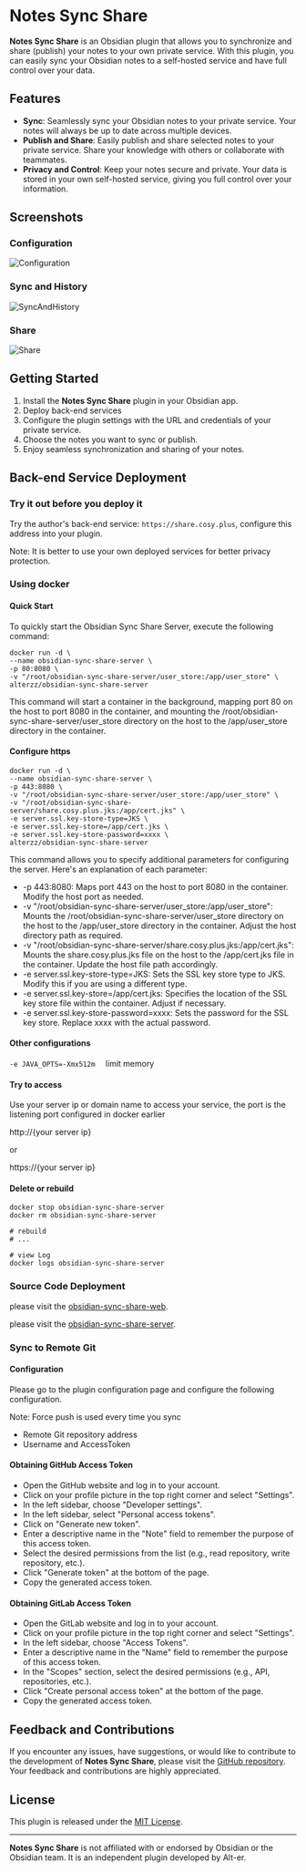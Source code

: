 # Notes Sync Share

**Notes Sync Share** is an Obsidian plugin that allows you to synchronize and share (publish) your notes to your own private service. With this plugin, you can easily sync your Obsidian notes to a self-hosted service and have full control over your data.

## Features

- **Sync**: Seamlessly sync your Obsidian notes to your private service. Your notes will always be up to date across multiple devices.
- **Publish and Share**: Easily publish and share selected notes to your private service. Share your knowledge with others or collaborate with teammates.
- **Privacy and Control**: Keep your notes secure and private. Your data is stored in your own self-hosted service, giving you full control over your information.


## Screenshots

### Configuration
![Configuration](screenshots/Configuration.png)

### Sync and History
![SyncAndHistory](screenshots/SyncAndHistory.gif)

### Share
![Share](screenshots/Share.gif)


## Getting Started

1. Install the **Notes Sync Share** plugin in your Obsidian app.
2. Deploy back-end services
3. Configure the plugin settings with the URL and credentials of your private service.
4. Choose the notes you want to sync or publish.
5. Enjoy seamless synchronization and sharing of your notes.

## Back-end Service Deployment

### Try it out before you deploy it

Try the author's back-end service: `https://share.cosy.plus`, configure this address into your plugin.

Note: It is better to use your own deployed services for better privacy protection.

### Using docker

#### Quick Start

To quickly start the Obsidian Sync Share Server, execute the following command:

```shell
docker run -d \
--name obsidian-sync-share-server \
-p 80:8080 \
-v "/root/obsidian-sync-share-server/user_store:/app/user_store" \
alterzz/obsidian-sync-share-server
```

This command will start a container in the background, mapping port 80 on the host to port 8080 in the container, and mounting the /root/obsidian-sync-share-server/user_store directory on the host to the /app/user_store directory in the container.

#### Configure https

```shell
docker run -d \
--name obsidian-sync-share-server \
-p 443:8080 \
-v "/root/obsidian-sync-share-server/user_store:/app/user_store" \
-v "/root/obsidian-sync-share-server/share.cosy.plus.jks:/app/cert.jks" \
-e server.ssl.key-store-type=JKS \
-e server.ssl.key-store=/app/cert.jks \
-e server.ssl.key-store-password=xxxx \
alterzz/obsidian-sync-share-server
```

This command allows you to specify additional parameters for configuring the server. Here's an explanation of each parameter:

- -p 443:8080: Maps port 443 on the host to port 8080 in the container. Modify the host port as needed.
- -v "/root/obsidian-sync-share-server/user_store:/app/user_store": Mounts the /root/obsidian-sync-share-server/user_store directory on the host to the /app/user_store directory in the container. Adjust the host directory path as required.
- -v "/root/obsidian-sync-share-server/share.cosy.plus.jks:/app/cert.jks": Mounts the share.cosy.plus.jks file on the host to the /app/cert.jks file in the container. Update the host file path accordingly.
- -e server.ssl.key-store-type=JKS: Sets the SSL key store type to JKS. Modify this if you are using a different type.
- -e server.ssl.key-store=/app/cert.jks: Specifies the location of the SSL key store file within the container. Adjust if necessary.
- -e server.ssl.key-store-password=xxxx: Sets the password for the SSL key store. Replace xxxx with the actual password.
  
#### Other configurations

`-e JAVA_OPTS=-Xmx512m  ` limit memory

#### Try to access

Use your server ip or domain name to access your service, the port is the listening port configured in docker earlier

http://{your server ip}

or

https://{your server ip}

#### Delete or rebuild
```shell
docker stop obsidian-sync-share-server
docker rm obsidian-sync-share-server

# rebuild
# ...

# view Log
docker logs obsidian-sync-share-server
```


### Source Code Deployment
please visit the [obsidian-sync-share-web](https://github.com/Alt-er/obsidian-sync-share-web). 

please visit the [obsidian-sync-share-server](https://github.com/Alt-er/obsidian-sync-share-server). 


### Sync to Remote Git

#### Configuration
Please go to the plugin configuration page and configure the following configuration.

Note: Force push is used every time you sync

- Remote Git repository address
- Username and AccessToken

#### Obtaining GitHub Access Token
- Open the GitHub website and log in to your account.
- Click on your profile picture in the top right corner and select "Settings".
- In the left sidebar, choose "Developer settings".
- In the left sidebar, select "Personal access tokens".
- Click on "Generate new token".
- Enter a descriptive name in the "Note" field to remember the purpose of this access token.
- Select the desired permissions from the list (e.g., read repository, write repository, etc.).
- Click "Generate token" at the bottom of the page.
- Copy the generated access token.


#### Obtaining GitLab Access Token

- Open the GitLab website and log in to your account.
- Click on your profile picture in the top right corner and select "Settings".
- In the left sidebar, choose "Access Tokens".
- Enter a descriptive name in the "Name" field to remember the purpose of this access token.
- In the "Scopes" section, select the desired permissions (e.g., API, repositories, etc.).
- Click "Create personal access token" at the bottom of the page.
- Copy the generated access token.


## Feedback and Contributions

If you encounter any issues, have suggestions, or would like to contribute to the development of **Notes Sync Share**, please visit the [GitHub repository](https://github.com/Alt-er/obsidian-sync-share). Your feedback and contributions are highly appreciated.

## License

This plugin is released under the [MIT License](https://github.com/Alt-er/obsidian-sync-share/blob/master/LICENSE).

---

**Notes Sync Share** is not affiliated with or endorsed by Obsidian or the Obsidian team. It is an independent plugin developed by Alt-er.
